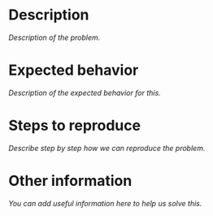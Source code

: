 # Description

_Description of the problem._

# Expected behavior

_Description of the expected behavior for this._

# Steps to reproduce

_Describe step by step how we can reproduce the problem._

# Other information

_You can add useful information here to help us solve this._